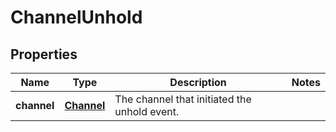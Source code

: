 
# ChannelUnhold

## Properties
Name | Type | Description | Notes
------------ | ------------- | ------------- | -------------
**channel** | [**Channel**](Channel.md) | The channel that initiated the unhold event. | 



